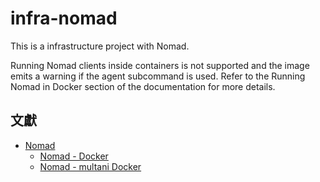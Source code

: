 # infra-nomad
This is a infrastructure project with Nomad.

Running Nomad clients inside containers is not supported and the image emits a warning if the agent subcommand is used. Refer to the Running Nomad in Docker section of the documentation for more details.

## 文獻

+ [Nomad](https://developer.hashicorp.com/nomad/intro)
    - [Nomad - Docker](https://hub.docker.com/r/hashicorp/nomad)
    - [Nomad - multani Docker](https://github.com/multani/docker-nomad)
